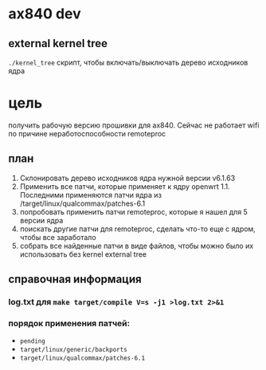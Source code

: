 # ax840 dev
## external kernel tree
`./kernel_tree` скрипт, чтобы включать/выключать дерево исходников ядра

# цель 
получить рабочую версию прошивки для ax840. Сейчас не работает wifi по
причине неработоспособности remoteproc

## план
1. Склонировать дерево исходников ядра нужной версии v6.1.63
1. Применить все патчи, которые применяет к ядру openwrt
1.1. Последними применяются патчи ядра из /target/linux/qualcommax/patches-6.1
1. попробовать применить патчи remoteproc, которые я нашел для 5 версии ядра
1. поискать другие патчи для remoteproc, сделать что-то еще с ядром, чтобы все заработало
1. собрать все найденные патчи в виде файлов, чтобы можно было их использовать
без kernel external tree


## справочная информация
### log.txt для `make target/compile V=s -j1 >log.txt 2>&1` 
### порядок применения патчей:
- `pending`
- `target/linux/generic/backports`
- `target/linux/qualcommax/patches-6.1`
